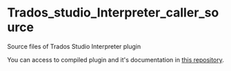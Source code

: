 # Trados_studio_Interpreter_caller_source
Source files of Trados Studio Interpreter plugin

You can access to compiled plugin and it's documentation in [this repository](https://github.com/beny74483/Trados_studio_Interpreter_caller_plugin).
